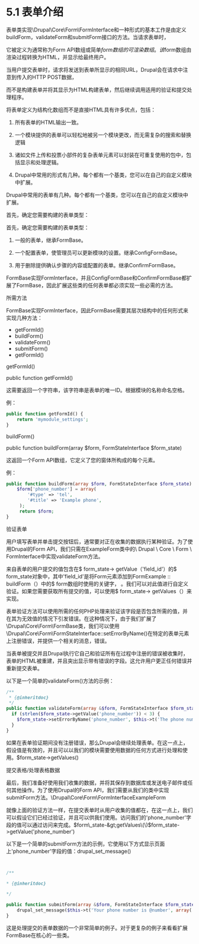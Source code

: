 # 5.1 表单介绍

表单类实现\Drupal\Core\Form\FormInterface和一种形式的基本工作是由定义buildForm，validateForm和submitForm接口的方法。当请求表单时，

它被定义为通常称为Form API数组或简单$form数组的可渲染数组。该$form数组由渲染过程转换为HTML，并显示给最终用户。

当用户提交表单时，请求将发送到表单所显示的相同URL，Drupal会在请求中注意到传入的HTTP POST数据，

而不是构建表单并将其显示为HTML构建表单，然后继续调用适用的验证和提交处理程序。



将表单定义为结构化数组而不是直接HTML具有许多优点，包括：

1. 所有表单的HTML输出一致。

2. 一个模块提供的表单可以轻松地被另一个模块更改，而无需复杂的搜索和替换逻辑

3. 诸如文件上传和投票小部件的复杂表单元素可以封装在可重复使用的包中，包括显示和处理逻辑。

4. Drupal中常用的形式有几种。每个都有一个基类，您可以在自己的自定义模块中扩展。



Drupal中常用的表单有几种。每个都有一个基类，您可以在自己的自定义模块中扩展。



首先，确定您需要构建的表单类型：

首先，确定您需要构建的表单类型：



1. 一般的表单，继承FormBase。

2. 一个配置表单，使管理员可以更新模块的设置。继承ConfigFormBase。

3. 用于删除提供确认步骤的内容或配置的表单。继承ConfirmFormBase。

FormBase实现FormInterface，并且ConfigFormBase和ConfirmFormBase都扩展了FormBase，因此扩展这些类的任何表单都必须实现一些必需的方法。



所需方法



FormBase实现FormInterface，因此FormBase需要其层次结构中的任何形式来实现几种方法：



* getFormId\(\)
* buildForm\(\)
* validateForm\(\)
* submitForm\(\)
* getFormId\(\)



getFormId\(\)

public function getFormId\(\)

这需要返回一个字符串，该字符串是表单的唯一ID。根据模块的名称命名空格。

例：

```php
public function getFormId() {
    return 'mymodule_settings';
}
```

buildForm\(\)

public function buildForm\(array $form, FormStateInterface $form\_state\)

这返回一个Form API数组，它定义了您的窗体所构成的每个元素。

例：

```php
public function buildForm(array $form, FormStateInterface $form_state) {
    $form['phone_number'] = array(
        '#type' => 'tel',
        '#title' => 'Example phone',
     );
     return $form;
}
```

验证表单

用户填写表单并单击提交按钮后，通常要对正在收集的数据执行某种验证。为了使用Drupal的Form API，我们只需在ExampleForm类中的\ Drupal \ Core \ Form \ FormInterface中实现validateForm方法。



来自表单的用户提交的值包含在$ form\_state-&gt; getValue（'field\_id'）的$ form\_state对象中，其中'field\_id'是将Form元素添加到FormExample :: buildForm（）中的$ form数组时使用的关键字， 。我们可以对此值进行自定义验证。如果您需要获取所有提交的值，可以使用$ form\_state-&gt; getValues（）来实现。



表单验证方法可以使用所需的任何PHP处理来验证该字段是否包含所需的值，并在其为无效值的情况下引发错误。在这种情况下，由于我们扩展了\Drupal\Core\Form\FormBase类，我们可以使用\Drupal\Core\Form\FormStateInterface::setErrorByName\(\)在特定的表单元素上注册错误，并提供一个相关的消息，错误。

当表单被提交并且Drupal执行它自己和验证所有在过程中注册的错误被收集时，表单的HTML被重建，并且突出显示带有错误的字段。这允许用户更正任何错误并重新提交表单。

以下是一个简单的validateForm\(\)方法的示例：

```php
/**
 * {@inheritdoc}
 */
public function validateForm(array &$form, FormStateInterface $form_state) {
  if (strlen($form_state->getValue('phone_number')) < 3) {
    $form_state->setErrorByName('phone_number', $this->t('The phone number is too short. Please enter a full phone number.'));
  }
}
```

如果在表单验证期间没有注册错误，那么Drupal会继续处理表单。在这一点上，假设值是有效的，并且可以以我们的模块需要使用数据的任何方式进行处理和使用。$form\_state-&gt;getValues\(\)



提交表格/处理表格数据

最后，我们准备好使用我们收集的数据，并将其保存到数据库或发送电子邮件或任何其他操作。为了使用Drupal的Form API，我们需要从我们的类中实现submitForm方法。\Drupal\Core\Form\FormInterfaceExampleForm

就像上面的验证方法一样，在提交表单时从用户收集的值都在，在这一点上，我们可以假设它们已经过验证，并且可以供我们使用。访问我们的'phone\_number'字段的值可以通过访问来完成。$form\_state-&gt;getValues\(\)$form\_state-&gt;getValue\('phone\_number'\)



以下是一个简单的submitForm方法的示例，它使用以下方式显示页面上'phone\_number'字段的值：drupal\_set\_message\(\)

```php
/**

* {@inheritdoc}

*/

public function submitForm(array &$form, FormStateInterface $form_state) {
    drupal_set_message($this->t('Your phone number is @number', array('@number' => $form_state->getValue('phone_number'))));
}
```

这是处理提交的表单数据的一个非常简单的例子。对于更复杂的例子来看看扩展FormBase在核心的一些类。





